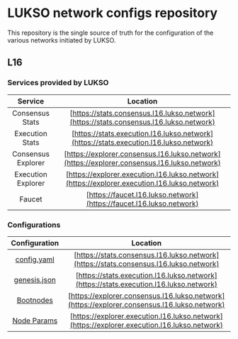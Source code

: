 # LUKSO network configs repository

This repository is the single source of truth for the configuration of the various networks
initiated by LUKSO.
 

## L16


### Services provided by LUKSO

|      Service       |                                           Location                                           |
|:------------------:|:--------------------------------------------------------------------------------------------:|
|  Consensus Stats   |    [https://stats.consensus.l16.lukso.network](https://stats.consensus.l16.lukso.network)    |
|  Execution Stats   |    [https://stats.execution.l16.lukso.network](https://stats.execution.l16.lukso.network)    | 
| Consensus Explorer | [https://explorer.consensus.l16.lukso.network](https://explorer.consensus.l16.lukso.network) | 
| Execution Explorer | [https://explorer.execution.l16.lukso.network](https://explorer.execution.l16.lukso.network) |  
|       Faucet       |             [https://faucet.l16.lukso.network](https://faucet.l16.lukso.network)             |

### Configurations

|               Configuration                |                                           Location                                           |
|:------------------------------------------:|:--------------------------------------------------------------------------------------------:|
|  [config.yaml](./l16/configs/config.yaml)  |    [https://stats.consensus.l16.lukso.network](https://stats.consensus.l16.lukso.network)    |
| [genesis.json](./l16/configs/genesis.json) |    [https://stats.execution.l16.lukso.network](https://stats.execution.l16.lukso.network)    | 
| [Bootnodes](./l16/bootnode/bootnodes.json) | [https://explorer.consensus.l16.lukso.network](https://explorer.consensus.l16.lukso.network) | 
|   [Node Params](./l16/node_params.json)    | [https://explorer.execution.l16.lukso.network](https://explorer.execution.l16.lukso.network) |  


  
 